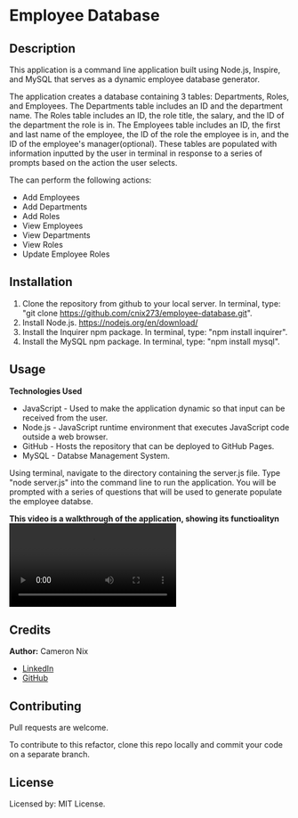 # Employee Database

## Description

This application is a command line application built using Node.js, Inspire, and MySQL that serves as a dynamic employee database generator.

The application creates a database containing 3 tables: Departments, Roles, and Employees. The Departments table includes an ID and the department name. The Roles table includes an ID, the role title, the salary, and the ID of the department the role is in. The Employees table includes an ID, the first and last name of the employee, the ID of the role the employee is in, and the ID of the employee's manager(optional). These tables are populated with information inputted by the user in terminal in response to a series of prompts based on the action the user selects.

The can perform the following actions:
* Add Employees
* Add Departments
* Add Roles
* View Employees
* View Departments
* View Roles
* Update Employee Roles

## Installation

1. Clone the repository from github to your local server. In terminal, type: "git clone https://github.com/cnix273/employee-database.git".
2. Install Node.js. https://nodejs.org/en/download/
3. Install the Inquirer npm package. In terminal, type: "npm install inquirer".
4. Install the MySQL npm package. In terminal, type: "npm install mysql".

## Usage

**Technologies Used**
* JavaScript - Used to make the application dynamic so that input can be received from the user.
* Node.js - JavaScript runtime environment that executes JavaScript code outside a web browser.
* GitHub - Hosts the repository that can be deployed to GitHub Pages.
* MySQL - Databse Management System.

Using terminal, navigate to the directory containing the server.js file. Type "node server.js" into the command line to run the application. You will be prompted with a series of questions that will be used to generate populate the employee databse.

**This video is a walkthrough of the application, showing its functioalityn**
![Video Walkthrough](https://github.com/cnix273/README-Generator/blob/main/assets/Walkthrough.mov)

## Credits

**Author:** Cameron Nix
* [LinkedIn](https://www.linkedin.com/in/cameron-nix-a74aa1109/)
* [GitHub](https://github.com/cnix273)

## Contributing

Pull requests are welcome.

To contribute to this refactor, clone this repo locally and commit your code on a separate branch.

## License

Licensed by: MIT License.
